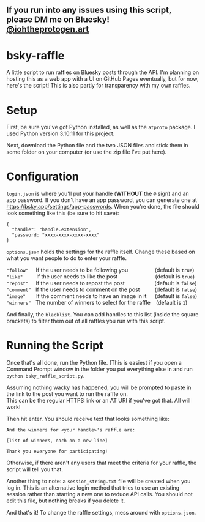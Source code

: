 ## If you run into any issues using this script, please DM me on Bluesky! <br/> [@iohtheprotogen.art](https://iohtheprotogen.art/)

# bsky-raffle
A little script to run raffles on Bluesky posts through the API. I'm planning on hosting this as a web app with a UI on GitHub Pages eventually, but for now, here's the script! This is also partly for transparency with my own raffles.

# Setup
First, be sure you've got Python installed, as well as the `atproto` package. I used Python version 3.10.11 for this project.

Next, download the Python file and the two JSON files and stick them in some folder on your computer (or use the zip file I've put here).

# Configuration
`login.json` is where you'll put your handle (__WITHOUT__ the `@` sign) and an app password. If you don't have an app password, you can generate one at https://bsky.app/settings/app-passwords. 
When you're done, the file should look something like this (be sure to hit save):
```
{
  "handle": "handle.extension",
  "password: "xxxx-xxxx-xxxx-xxxx"
}
```

`options.json` holds the settings for the raffle itself. Change these based on what you want people to do to enter your raffle.

`"follow"` $~~~$ If the user needs to be following you&emsp;&emsp;&emsp;&emsp;&emsp;(default is `true`) <br/>
`"like"` $~~~~~~~$ If the user needs to like the post&emsp;&emsp;&emsp;&emsp;&emsp;&emsp;&emsp;(default is `true`) <br/>
`"repost"` $~~~$ If the user needs to repost the post&emsp;&emsp;&ensp; &emsp;&ensp;&ensp;&ensp;&nbsp;(default is `false`) <br/>
`"comment"` $~$ If the user needs to comment on the post&emsp;&ensp;&nbsp;&ensp;&ensp;(default is `false`) <br/>
`"image"` $~~~~~$ If the comment needs to have an image in it &emsp;&nbsp;(default is `false`) <br/>
`"winners"`$~~$ The number of winners to select for the raffle&nbsp;&ensp;&nbsp;(default is `1`) <br/>

And finally, the `blacklist`. You can add handles to this list (inside the square brackets) to filter them out of all raffles you run with this script.

# Running the Script
Once that's all done, run the Python file. 
(This is easiest if you open a Command Prompt window in the folder you put everything else in and run
`python bsky_raffle_script.py`.

Assuming nothing wacky has happened, you will be prompted to paste in the link to the post you want to run the raffle on. <br/>
This can be the regular HTTPS link or an AT URI if you've got that. All will work!

Then hit enter. You should receive text that looks something like:
```
And the winners for <your handle>'s raffle are:

[list of winners, each on a new line]

Thank you everyone for participating!
```
Otherwise, if there aren't any users that meet the criteria for your raffle, the script will tell you that.

Another thing to note: a `session_string.txt` file will be created when you log in. This is an alternative login method that tries to use an existing session rather than starting a new one to reduce API calls. You should not edit this file, but nothing breaks if you delete it.

And that's it! To change the raffle settings, mess around with `options.json`.
